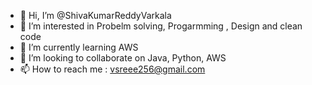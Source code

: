 - 👋 Hi, I’m @ShivaKumarReddyVarkala
- 👀 I’m interested in Probelm solving, Progarmming , Design and clean code
- 🌱 I’m currently learning AWS
- 💞️ I’m looking to collaborate on Java, Python, AWS
- 📫 How to reach me : vsreee256@gmail.com

<!---
ShivaKumarReddyVarkala/ShivaKumarReddyVarkala is a ✨ special ✨ repository because its `README.md` (this file) appears on your GitHub profile.
You can click the Preview link to take a look at your changes.
--->
